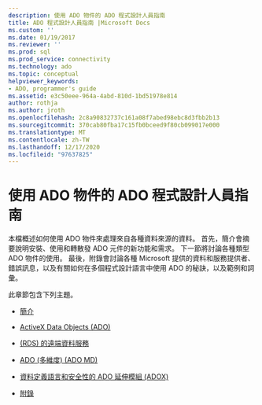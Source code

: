 ```yaml
---
description: 使用 ADO 物件的 ADO 程式設計人員指南
title: ADO 程式設計人員指南 |Microsoft Docs
ms.custom: ''
ms.date: 01/19/2017
ms.reviewer: ''
ms.prod: sql
ms.prod_service: connectivity
ms.technology: ado
ms.topic: conceptual
helpviewer_keywords:
- ADO, programmer's guide
ms.assetid: e3c50eee-964a-4abd-810d-1bd51978e814
author: rothja
ms.author: jroth
ms.openlocfilehash: 2c8a90832737c161a08f7abed98ebc8d3fbb2b13
ms.sourcegitcommit: 370cab80fba17c15fb0bceed9f80cb099017e000
ms.translationtype: MT
ms.contentlocale: zh-TW
ms.lasthandoff: 12/17/2020
ms.locfileid: "97637825"
---
```

# <a name="ado-programmers-guide-for-using-ado-objects"></a>使用 ADO 物件的 ADO 程式設計人員指南
本檔概述如何使用 ADO 物件來處理來自各種資料來源的資料。 首先，簡介會摘要說明安裝、使用和轉散發 ADO 元件的新功能和需求。 下一節將討論各種類型 ADO 物件的使用。 最後，附錄會討論各種 Microsoft 提供的資料和服務提供者、錯誤訊息，以及有關如何在多個程式設計語言中使用 ADO 的秘訣，以及範例和詞彙。

 此章節包含下列主題。

-   [簡介](./ado-introduction.md)

-   [ActiveX Data Objects (ADO)](./data/ado-fundamentals.md)

-   [ (RDS) 的遠端資料服務 ](./remote-data-service/remote-data-service-rds.md)

-   [ADO (多維度) (ADO MD)](./multidimensional/ado-multidimensional-ado-md.md)

-   [資料定義語言和安全性的 ADO 延伸模組 (ADOX)](./extensions/ado-extensions-for-data-definition-language-and-security-adox.md)

-   [附錄](./appendixes/appendix-a-providers.md)
